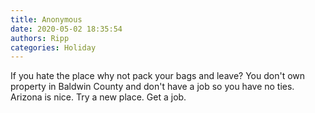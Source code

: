 ```yaml
---
title: Anonymous
date: 2020-05-02 18:35:54
authors: Ripp
categories: Holiday
---
```


 If you hate the place why not pack your bags and leave?  You don't own property in Baldwin County and don't have a job so you have no ties. Arizona is nice. Try a new place.  Get a job.